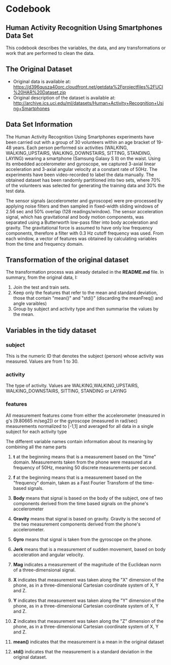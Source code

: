 # Codebook
 
## Human Activity Recognition Using Smartphones Data Set 
 This codebook describes the variables, the data, and any transformations or work that are performed to clean the data.
 
## The Original Dataset 
- Original data is available at:   
  https://d396qusza40orc.cloudfront.net/getdata%2Fprojectfiles%2FUCI%20HAR%20Dataset.zip   
- Original description of the dataset is available at: 
  http://archive.ics.uci.edu/ml/datasets/Human+Activity+Recognition+Using+Smartphones 

## Data Set Information
  
The Human Activity Recognition Using Smartphones experiments have been carried out with a group of 30 volunteers within an age bracket of 19-48 years. Each person performed six activities (WALKING, WALKING_UPSTAIRS, WALKING_DOWNSTAIRS, SITTING, STANDING, LAYING) wearing a smartphone (Samsung Galaxy S II) on the waist. Using its embedded accelerometer and gyroscope, we captured 3-axial linear acceleration and 3-axial angular velocity at a constant rate of 50Hz. The experiments have been video-recorded to label the data manually. The obtained dataset has been randomly partitioned into two sets, where 70% of the volunteers was selected for generating the training data and 30% the test data.
 
 The sensor signals (accelerometer and gyroscope) were pre-processed by applying noise filters and then sampled in fixed-width sliding  windows of 2.56 sec and 50% overlap (128 readings/window). The sensor acceleration signal, which has gravitational and body motion components, was separated using a Butterworth low-pass filter into body acceleration and gravity. The gravitational force is assumed to have only low frequency components, therefore a filter with 0.3 Hz cutoff frequency was used. From each window, a vector of features was obtained by calculating variables from the time and frequency domain.
 

## Transformation of the original dataset
The transformation process was already detailed in the **README.md** file. In summary, from the original data, I:

1. Join the test and train sets.
2. Keep only the features that refer to the mean and standard deviation, those that contain "mean()" and "std()" (discarding the meanFreq() and angle varaibles)
3. Group by subject and activity type and then summarise the values by the mean.

## Variables in the tidy dataset

### subject
This is the numeric ID that denotes the subject (person) whose activity was measured. Values are from 1 to 30.

### activity
The type of activity. Values are WALKING,WALKING_UPSTAIRS, WALKING_DOWNSTAIRS, SITTING, STANDING or LAYING

### features 
All measurement features come from either  the accelerometer (measured in g's [9.80665 m/seg2]) or the gyroscope  (measured in rad/sec) measurements normalized to [-1,1] and averaged for all data in a single subject for each activity type

The different variable names contain information about its meaning by combining all the name parts

1. **t** at the beginning means that is a measurement based on the "time" domain. Measurements taken from the phone were measured at a frequency of 50Hz, meaning 50 discrete measurements per second.

2. **f** at the beginning means that is a measurement based on the "frequency" domain, taken as a Fast Fourier Transform of the time-based signals.

3. **Body** means that signal is based on the body of the subject, one of two components derived from the time based signals on the phone's accelerometer

4. **Gravity** means that signal is based on gravity. Gravity is the second of the two measurement components derived from the phone's accelerometer.

5. **Gyro** means that signal is taken from the gyroscope on the phone.

6. **Jerk** means that is a measurement of sudden movement, based on body acceleration and angular velocity.

7. **Mag** indicates a measurement of the magnitude of the Euclidean norm  of a three-dimensional signal.

8. **X** indicates that measurement was taken along the "X" dimension of the phone, as in a three-dimensional Cartesian coordinate system of X, Y and Z.

9. **Y** indicates that measurement was taken along the "Y" dimension of the phone, as in a three-dimensional Cartesian coordinate system of X, Y and Z.

10. **Z** indicates that measurement was taken along the "Z" dimension of the phone, as in a three-dimensional Cartesian coordinate system of X, Y and Z.

11. **mean()** indicates that the measurement is a mean in the original dataset

12. **std()** indicates that the measurement is a standard deviation in the original dataset.

